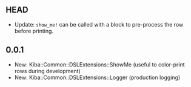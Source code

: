 HEAD
----

- Update: `show_me!` can be called with a block to pre-process the row before printing.

0.0.1
-----

- New: Kiba::Common::DSLExtensions::ShowMe (useful to color-print rows during development)
- New: Kiba::Common::DSLExtensions::Logger (production logging)
